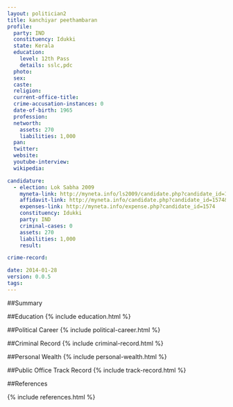 ```yaml
---
layout: politician2
title: kanchiyar peethambaran
profile: 
  party: IND
  constituency: Idukki
  state: Kerala
  education: 
    level: 12th Pass
    details: sslc,pdc
  photo: 
  sex: 
  caste: 
  religion: 
  current-office-title: 
  crime-accusation-instances: 0
  date-of-birth: 1965
  profession: 
  networth: 
    assets: 270
    liabilities: 1,000
  pan: 
  twitter: 
  website: 
  youtube-interview: 
  wikipedia: 

candidature: 
  - election: Lok Sabha 2009
    myneta-link: http://myneta.info/ls2009/candidate.php?candidate_id=1574
    affidavit-link: http://myneta.info/candidate.php?candidate_id=1574&scan=original
    expenses-link: http://myneta.info/expense.php?candidate_id=1574
    constituency: Idukki 
    party: IND
    criminal-cases: 0
    assets: 270
    liabilities: 1,000
    result:  

crime-record: 

date: 2014-01-28
version: 0.0.5
tags: 
---
```

##Summary


##Education
{% include education.html %}


##Political Career
{% include political-career.html %}


##Criminal Record
{% include criminal-record.html %}


##Personal Wealth
{% include personal-wealth.html %}


##Public Office Track Record
{% include track-record.html %}


##References


{% include references.html %}